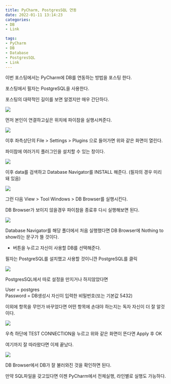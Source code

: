 ```yaml
---
title: PyCharm, PostgresSQL 연동
date: 2022-01-11 13:14:23  
categories:   
- DB
- Link

tags:
- PyCharm
- DB
- Database
- PostgresSQL
- Link
---
```



이번 포스팅에서는 PyCharm에 DB를 연동하는 방법을 포스팅 한다.

포스팅에서 필자는 PostgreSQL을 사용한다.

포스팅의 대략적인 길이를 보면 알겠지만 매우 간단하다.


![](/images/PyCharm-DB-Link/Untitled.png)

먼저 본인이 연결하고싶은 위치에 파이참을 실행시켜준다.

![](/images/PyCharm-DB-Link/Untitled%201.png)

이후 좌측상단의 File > Settings > Plugins 으로 들어가면 위와 같은 화면이  열린다.

파이참에 여러가지 플러그인을 설치할 수 있는 창이다.

![](/images/PyCharm-DB-Link/Untitled%202.png)

이후 data를 검색하고 Database Navigator를 INSTALL 해준다. (필자의 경우 미리 돼 있음)

![](/images/PyCharm-DB-Link/Untitled%203.png)

그런 다음 View > Tool Windows > DB Browser를 실행시킨다.

DB Browser가 보이지 않을경우 파이참을 종료후 다시 실행해보면 된다.

![](/images/PyCharm-DB-Link/Untitled%204.png)

Database Navigator를 해당 폴더에서 처음 실행했다면 DB Browser에 Nothing to show라는 문구가 뜰 것이다.

+ 버튼을 누르고 자신이 사용할 DB를 선택해준다.

필자는 PostgreSQL를 설치했고 사용할 것이니깐 PostgreSQL를 클릭

![](/images/PyCharm-DB-Link/Untitled%205.png)

PostgresSQL에서 따로 설정을 만지거나 하지않았다면

User = postgres  
Password = DB생성시 자신이 입력한 비밀번호(또는 기본값 5432)

이외에 항목을 무언가 바꾸었다면 어떤 항목에 손대야 하는지는 독자 자신이 더 잘 알것이다.

![](/images/PyCharm-DB-Link/Untitled%206.png)

우측 하단에 TEST CONNECTION을 누르고 위와 같은 화면이 뜬다면 Apply 후 OK

여기까지 잘 따라왔다면 이제 끝났다.

![](/images/PyCharm-DB-Link/Untitled%207.png)

DB Browser에서 DB가 잘 불러와진 것을 확인하면 된다.

만약 SQL파일을 갖고있다면 이젠 PyCharm에서 전체실행, 라인별로 실행도 가능하다.